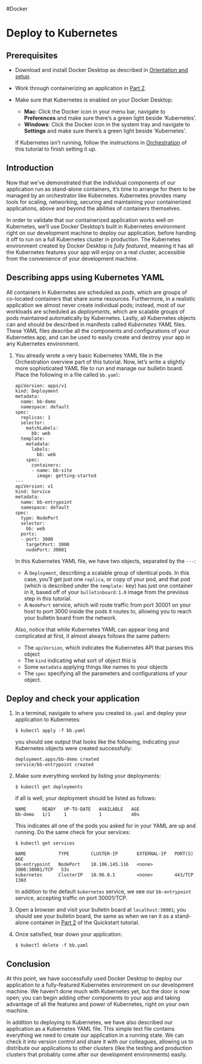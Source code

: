 #Docker 
# Deploy to Kubernetes
## Prerequisites[](https://docs.docker.com/get-started/kube-deploy/#prerequisites)

-   Download and install Docker Desktop as described in [Orientation and setup](https://docs.docker.com/get-started/).
-   Work through containerizing an application in [Part 2](https://docs.docker.com/get-started/02_our_app/).
-   Make sure that Kubernetes is enabled on your Docker Desktop:
    
    -   **Mac**: Click the Docker icon in your menu bar, navigate to **Preferences** and make sure there’s a green light beside ‘Kubernetes’.
    -   **Windows**: Click the Docker icon in the system tray and navigate to **Settings** and make sure there’s a green light beside ‘Kubernetes’.
    
    If Kubernetes isn’t running, follow the instructions in [Orchestration](https://docs.docker.com/get-started/orchestration/) of this tutorial to finish setting it up.
    

## Introduction[](https://docs.docker.com/get-started/kube-deploy/#introduction)

Now that we’ve demonstrated that the individual components of our application run as stand-alone containers, it’s time to arrange for them to be managed by an orchestrator like Kubernetes. Kubernetes provides many tools for scaling, networking, securing and maintaining your containerized applications, above and beyond the abilities of containers themselves.

In order to validate that our containerized application works well on Kubernetes, we’ll use Docker Desktop’s built in Kubernetes environment right on our development machine to deploy our application, before handing it off to run on a full Kubernetes cluster in production. The Kubernetes environment created by Docker Desktop is _fully featured_, meaning it has all the Kubernetes features your app will enjoy on a real cluster, accessible from the convenience of your development machine.

## Describing apps using Kubernetes YAML[](https://docs.docker.com/get-started/kube-deploy/#describing-apps-using-kubernetes-yaml)

All containers in Kubernetes are scheduled as _pods_, which are groups of co-located containers that share some resources. Furthermore, in a realistic application we almost never create individual pods; instead, most of our workloads are scheduled as _deployments_, which are scalable groups of pods maintained automatically by Kubernetes. Lastly, all Kubernetes objects can and should be described in manifests called _Kubernetes YAML_ files. These YAML files describe all the components and configurations of your Kubernetes app, and can be used to easily create and destroy your app in any Kubernetes environment.

1.  You already wrote a very basic Kubernetes YAML file in the Orchestration overview part of this tutorial. Now, let’s write a slightly more sophisticated YAML file to run and manage our bulletin board. Place the following in a file called `bb.yaml`:
    
    ```
    apiVersion: apps/v1
    kind: Deployment
    metadata:
      name: bb-demo
      namespace: default
    spec:
      replicas: 1
      selector:
        matchLabels:
          bb: web
      template:
        metadata:
          labels:
            bb: web
        spec:
          containers:
          - name: bb-site
            image: getting-started
    ---
    apiVersion: v1
    kind: Service
    metadata:
      name: bb-entrypoint
      namespace: default
    spec:
      type: NodePort
      selector:
        bb: web
      ports:
      - port: 3000
        targetPort: 3000
        nodePort: 30001
    ```
    
    In this Kubernetes YAML file, we have two objects, separated by the `---`:
    
    -   A `Deployment`, describing a scalable group of identical pods. In this case, you’ll get just one `replica`, or copy of your pod, and that pod (which is described under the `template:` key) has just one container in it, based off of your `bulletinboard:1.0` image from the previous step in this tutorial.
    -   A `NodePort` service, which will route traffic from port 30001 on your host to port 3000 inside the pods it routes to, allowing you to reach your bulletin board from the network.
    
    Also, notice that while Kubernetes YAML can appear long and complicated at first, it almost always follows the same pattern:
    
    -   The `apiVersion`, which indicates the Kubernetes API that parses this object
    -   The `kind` indicating what sort of object this is
    -   Some `metadata` applying things like names to your objects
    -   The `spec` specifying all the parameters and configurations of your object.

## Deploy and check your application[](https://docs.docker.com/get-started/kube-deploy/#deploy-and-check-your-application)

1.  In a terminal, navigate to where you created `bb.yaml` and deploy your application to Kubernetes:
    
    ```
    $ kubectl apply -f bb.yaml
    ```
    
    you should see output that looks like the following, indicating your Kubernetes objects were created successfully:
    
    ```
    deployment.apps/bb-demo created
    service/bb-entrypoint created
    ```
    
2.  Make sure everything worked by listing your deployments:
    
    ```
    $ kubectl get deployments
    ```
    
    if all is well, your deployment should be listed as follows:
    
    ```
    NAME      READY   UP-TO-DATE   AVAILABLE   AGE
    bb-demo   1/1     1            1           40s
    ```
    
    This indicates all one of the pods you asked for in your YAML are up and running. Do the same check for your services:
    
    ```
    $ kubectl get services
    
    NAME            TYPE        CLUSTER-IP       EXTERNAL-IP   PORT(S)          AGE
    bb-entrypoint   NodePort    10.106.145.116   <none>        3000:30001/TCP   53s
    kubernetes      ClusterIP   10.96.0.1        <none>        443/TCP          138d
    ```
    
    In addition to the default `kubernetes` service, we see our `bb-entrypoint` service, accepting traffic on port 30001/TCP.
    
3.  Open a browser and visit your bulletin board at `localhost:30001`; you should see your bulletin board, the same as when we ran it as a stand-alone container in [Part 2](https://docs.docker.com/get-started/02_our_app/) of the Quickstart tutorial.
    
4.  Once satisfied, tear down your application:
    
    ```
    $ kubectl delete -f bb.yaml
    ```
    

## Conclusion[](https://docs.docker.com/get-started/kube-deploy/#conclusion)

At this point, we have successfully used Docker Desktop to deploy our application to a fully-featured Kubernetes environment on our development machine. We haven’t done much with Kubernetes yet, but the door is now open; you can begin adding other components to your app and taking advantage of all the features and power of Kubernetes, right on your own machine.

In addition to deploying to Kubernetes, we have also described our application as a Kubernetes YAML file. This simple text file contains everything we need to create our application in a running state. We can check it into version control and share it with our colleagues, allowing us to distribute our applications to other clusters (like the testing and production clusters that probably come after our development environments) easily.